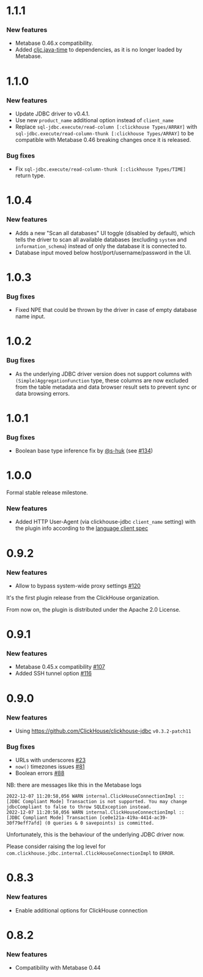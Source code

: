 # 1.1.1

### New features

* Metabase 0.46.x compatibility.
* Added [cljc.java-time](https://clojars.org/com.widdindustries/cljc.java-time) to dependencies, as it is no longer loaded by Metabase.

# 1.1.0

### New features

* Update JDBC driver to v0.4.1.
* Use new `product_name` additional option instead of `client_name`
* Replace `sql-jdbc.execute/read-column [:clickhouse Types/ARRAY]` with `sql-jdbc.execute/read-column-thunk [:clickhouse Types/ARRAY]` to be compatible with Metabase 0.46 breaking changes once it is released.

### Bug fixes

* Fix `sql-jdbc.execute/read-column-thunk [:clickhouse Types/TIME]` return type.

# 1.0.4

### New features

* Adds a new "Scan all databases" UI toggle (disabled by default), which tells the driver to scan all available databases (excluding `system` and `information_schema`) instead of only the database it is connected to.
* Database input moved below host/port/username/password in the UI.

# 1.0.3

### Bug fixes

* Fixed NPE that could be thrown by the driver in case of empty database name input.

# 1.0.2

### Bug fixes

* As the underlying JDBC driver version does not support columns with `(Simple)AggregationFunction` type, these columns are now excluded from the table metadata and data browser result sets to prevent sync or data browsing errors.

# 1.0.1

### Bug fixes

* Boolean base type inference fix by [@s-huk](https://github.com/s-huk) (see [#134](https://github.com/ClickHouse/metabase-clickhouse-driver/pull/134))

# 1.0.0

Formal stable release milestone.

### New features

* Added HTTP User-Agent (via clickhouse-jdbc `client_name` setting) with the plugin info according to the [language client spec](https://docs.google.com/document/d/1924Dvy79KXIhfqKpi1EBVY3133pIdoMwgCQtZ-uhEKs/edit#heading=h.ah33hoz5xei2)

# 0.9.2

### New features

* Allow to bypass system-wide proxy settings [#120](https://github.com/ClickHouse/metabase-clickhouse-driver/pull/120)

It's the first plugin release from the ClickHouse organization.

From now on, the plugin is distributed under the Apache 2.0 License.

# 0.9.1

### New features

* Metabase 0.45.x compatibility [#107](https://github.com/ClickHouse/metabase-clickhouse-driver/pull/107)
* Added SSH tunnel option [#116](https://github.com/ClickHouse/metabase-clickhouse-driver/pull/116)

# 0.9.0

### New features

* Using https://github.com/ClickHouse/clickhouse-jdbc `v0.3.2-patch11`

### Bug fixes

* URLs with underscores [#23](https://github.com/ClickHouse/metabase-clickhouse-driver/issues/23)
* `now()` timezones issues [#81](https://github.com/ClickHouse/metabase-clickhouse-driver/issues/81)
* Boolean errors [#88](https://github.com/ClickHouse/metabase-clickhouse-driver/issues/88)

NB: there are messages like this in the Metabase logs

```
2022-12-07 11:20:58,056 WARN internal.ClickHouseConnectionImpl :: [JDBC Compliant Mode] Transaction is not supported. You may change jdbcCompliant to false to throw SQLException instead.
2022-12-07 11:20:58,056 WARN internal.ClickHouseConnectionImpl :: [JDBC Compliant Mode] Transaction [ce0e121a-419a-4414-ac39-30f79eff7afd] (0 queries & 0 savepoints) is committed.
```

Unfortunately, this is the behaviour of the underlying JDBC driver now.

Please consider raising the log level for `com.clickhouse.jdbc.internal.ClickHouseConnectionImpl` to `ERROR`.

# 0.8.3

### New features

* Enable additional options for ClickHouse connection

# 0.8.2

### New features

* Compatibility with Metabase 0.44
